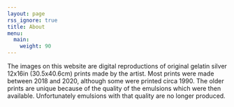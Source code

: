 ```yaml
---
layout: page
rss_ignore: true
title: About
menu:
  main:
    weight: 90
---
```


The images on this website are digital reproductions of original gelatin silver 12x16in (30.5x40.6cm) prints made by the artist. Most prints were made between 2018 and 2020, although some were printed circa 1990. The older prints are unique because of the quality of the emulsions which were then available. Unfortunately emulsions with that quality are no longer produced.
